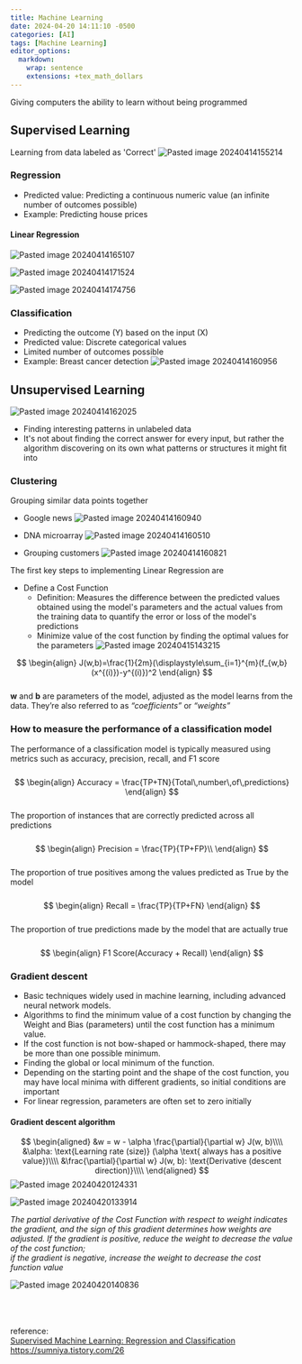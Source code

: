 ```yaml
---
title: Machine Learning
date: 2024-04-20 14:11:10 -0500
categories: [AI]
tags: [Machine Learning]
editor_options:
  markdown:
    wrap: sentence
    extensions: +tex_math_dollars
---
```

<script src="https://polyfill.io/v3/polyfill.min.js?features=es6"></script>
<script id="MathJax-script" async src="https://cdn.jsdelivr.net/npm/mathjax@3/es5/tex-mml-chtml.js"></script>

Giving computers the ability to learn without being programmed

## Supervised Learning
Learning from data labeled as 'Correct'
![Pasted image 20240414155214](https://github.com/jaekk9916/jaekk9916.github.io/assets/96701717/f9ed5f55-80b3-4f86-b3b5-7d2872cd79c4)

### Regression
* Predicted value: Predicting a continuous numeric value (an infinite number of outcomes possible)
* Example: Predicting house prices

#### Linear Regression
![Pasted image 20240414165107](https://github.com/jaekk9916/jaekk9916.github.io/assets/96701717/0bf3a1e5-8374-4ac9-9e3b-fccd89623f86)


![Pasted image 20240414171524](https://github.com/jaekk9916/jaekk9916.github.io/assets/96701717/bcba9064-3392-4c2d-b065-1f8a3dcda2b9)

![Pasted image 20240414174756](https://github.com/jaekk9916/jaekk9916.github.io/assets/96701717/ad8c01b6-d77d-41d4-9de6-74e644973db0)


### Classification
* Predicting the outcome (Y) based on the input (X)
* Predicted value: Discrete categorical values
* Limited number of outcomes possible
* Example: Breast cancer detection
![Pasted image 20240414160956](https://github.com/jaekk9916/jaekk9916.github.io/assets/96701717/0e074858-9354-436c-a41d-6d24bdc94c76)


## Unsupervised Learning
![Pasted image 20240414162025](https://github.com/jaekk9916/jaekk9916.github.io/assets/96701717/5d8c439d-c881-46f8-8e10-00fdc4ed28af)
* Finding interesting patterns in unlabeled data
* It's not about finding the correct answer for every input, but rather the algorithm discovering on its own what patterns or structures it might fit into
 

### Clustering
Grouping similar data points together
* Google news
  ![Pasted image 20240414160940](https://github.com/jaekk9916/jaekk9916.github.io/assets/96701717/18e39721-6115-41d6-a7d6-8e26d735c734)

* DNA microarray
  ![Pasted image 20240414160510](https://github.com/jaekk9916/jaekk9916.github.io/assets/96701717/71cfbd39-37f4-4869-aed4-108f20a607c4)

*  Grouping customers
  ![Pasted image 20240414160821](https://github.com/jaekk9916/jaekk9916.github.io/assets/96701717/c3142d1b-0a9b-44ea-a0ac-327ef28100df)


The first key steps to implementing Linear Regression are
* Define a Cost Function
  * Definition: Measures the difference between the predicted values obtained using the model's parameters and the actual values from the training data to quantify the error or loss of the model's predictions
  * Minimize value of the cost function by finding the optimal values for the parameters 
  ![Pasted image 20240415143215](https://github.com/jaekk9916/jaekk9916.github.io/assets/96701717/81eafeec-4e54-485a-89be-d3493fcf433d)

  
$$
\begin{align}
J(w,b)=\frac{1}{2m}(\displaystyle\sum_{i=1}^{m}(f_{w,b}(x^{(i)})-y^{(i)})^2
\end{align}
$$<br>
**w** and **b** are parameters of the model, adjusted as the model learns from the data. They’re also referred to as *“coefficients”* or *“weights”*


### How to measure the performance of a classification model
The performance of a classification model is typically measured using metrics such as accuracy, precision, recall, and F1 score<br><br>
$$
\begin{align}
Accuracy = \frac{TP+TN}{Total\,number\,of\,predictions}
\end{align}
$$<br>
The proportion of instances that are correctly predicted across all predictions<br><br>
$$
\begin{align}
Precision = \frac{TP}{TP+FP}\\
\end{align}
$$<br>
The proportion of true positives among the values predicted as True by the model<br><br>
$$
\begin{align}
Recall = \frac{TP}{TP+FN}
\end{align}
$$<br>
The proportion of true predictions made by the model that are actually true<br><br>
$$
\begin{align}
F1 Score(Accuracy + Recall)
\end{align}
$$




### Gradient descent
* Basic techniques widely used in machine learning, including advanced neural network models.
* Algorithms to find the minimum value of a cost function by changing the Weight and Bias (parameters) until the cost function has a minimum value. 
* If the cost function is not bow-shaped or hammock-shaped, there may be more than one possible minimum.
* Finding the global or local minimum of the function.
* Depending on the starting point and the shape of the cost function, you may have local minima with different gradients, so initial conditions are important 
* For linear regression, parameters are often set to zero initially

#### Gradient descent algorithm
$$
\begin{aligned}
&w = w - \alpha \frac{\partial}{\partial w} J(w, b)\\\\
&\alpha: \text{Learning rate (size)} (\alpha \text{ always has a positive value})\\\\
&\frac{\partial}{\partial w} J(w, b): \text{Derivative (descent direction)}\\\\
\end{aligned}
$$
![Pasted image 20240420124331](https://github.com/jaekk9916/jaekk9916.github.io/assets/96701717/3220e619-6290-4219-9063-9c42b71393ec)


![Pasted image 20240420133914](https://github.com/jaekk9916/jaekk9916.github.io/assets/96701717/af96b2f5-4d7c-4e53-85fb-21ce10cbb396)


*The partial derivative of the Cost Function with respect to weight indicates the gradient, and the sign of this gradient determines how weights are adjusted. If the gradient is positive, reduce the weight to decrease the value of the cost function;<br> 
if the gradient is negative, increase the weight to decrease the cost function value*

![Pasted image 20240420140836](https://github.com/jaekk9916/jaekk9916.github.io/assets/96701717/bd7c1b42-41fa-4520-a8f6-da2ad1591c60)


<br><br><br>
reference:<br>
<a href="https://www.coursera.org/learn/machine-learning">Supervised Machine Learning: Regression and Classification</a><br>
<a href="https://sumniya.tistory.com/26">https://sumniya.tistory.com/26</a>

